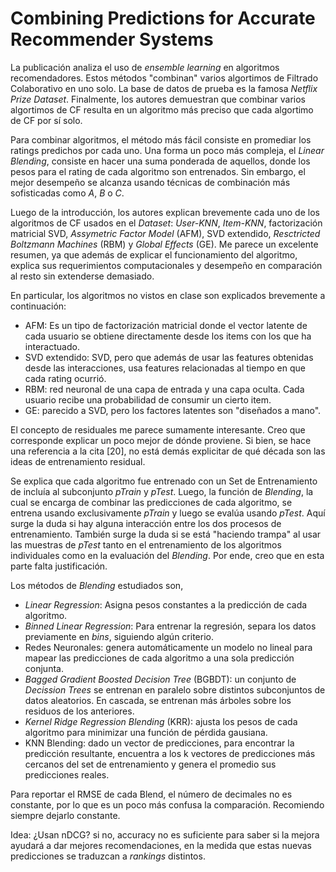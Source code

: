# Combining Predictions for Accurate Recommender Systems

La publicación analiza el uso de *ensemble learning* en algoritmos recomendadores. Estos métodos "combinan" varios algortimos de Filtrado Colaborativo en uno solo. La base de datos de prueba es la famosa *Netflix Prize Dataset*. Finalmente, los autores demuestran que combinar varios algortimos de CF resulta en un algoritmo más preciso que cada algortimo de CF por sí solo.

Para combinar algoritmos, el método más fácil consiste en promediar los ratings predichos por cada uno. Una forma un poco más compleja, el *Linear Blending*, consiste en hacer una suma ponderada de aquellos, donde los pesos para el rating de cada algoritmo son entrenados. Sin embargo, el mejor desempeño se alcanza usando técnicas de combinación más sofisticadas como *A*, *B* o *C*.

Luego de la introducción, los autores explican brevemente cada uno de los algoritmos de CF usados en el *Dataset*: *User-KNN*, *Item-KNN*, factorización matricial SVD, *Assymetric Factor Model* (AFM), SVD extendido, *Resctricted Boltzmann Machines* (RBM) y *Global Effects* (GE). Me parece un excelente resumen, ya que además de explicar el funcionamiento del algoritmo, explica sus requerimientos computacionales y desempeño en comparación al resto sin extenderse demasiado.

En particular, los algoritmos no vistos en clase son explicados brevemente a continuación:
- AFM: Es un tipo de factorización matricial donde el vector latente de cada usuario se obtiene directamente desde los items con los que ha interactuado.
- SVD extendido: SVD, pero que además de usar las features obtenidas desde las interacciones, usa features relacionadas al tiempo en que cada rating ocurrió.
- RBM: red neuronal de una capa de entrada y una capa oculta. Cada usuario recibe una probabilidad de consumir un cierto item.
- GE: parecido a SVD, pero los factores latentes son "diseñados a mano".

El concepto de residuales me parece sumamente interesante. Creo que corresponde explicar un poco mejor de dónde proviene. Si bien, se hace una referencia a la cita [20], no está demás explicitar de qué década son las ideas de entrenamiento residual.

Se explica que cada algoritmo fue entrenado con un Set de Entrenamiento de incluía al subconjunto *pTrain* y *pTest*. Luego, la función de *Blending*, la cual se encarga de combinar las predicciones de cada algoritmo, se entrena usando exclusivamente *pTrain* y luego se evalúa usando *pTest*. Aquí surge la duda si hay alguna interacción entre los dos procesos de entrenamiento. También surge la duda si se está "haciendo trampa" al usar las muestras de *pTest* tanto en el entrenamiento de los algoritmos individuales como en la evaluación del *Blending*. Por ende, creo que en esta parte falta justificación.

Los métodos de *Blending* estudiados son,
- *Linear Regression*: Asigna pesos constantes a la predicción de cada algoritmo.
- *Binned Linear Regression*: Para entrenar la regresión, separa los datos previamente en *bins*, siguiendo algún criterio.
- Redes Neuronales: genera automáticamente un modelo no lineal para mapear las predicciones de cada algoritmo a una sola predicción conjunta.
- *Bagged Gradient Boosted Decision Tree* (BGBDT): un conjunto de *Decission Trees* se entrenan en paralelo sobre distintos subconjuntos de datos aleatorios. En cascada, se entrenan más árboles sobre los residuos de los anteriores.
- *Kernel Ridge Regression Blending* (KRR): ajusta los pesos de cada algoritmo para minimizar una función de pérdida gausiana.
- KNN Blending: dado un vector de predicciones, para encontrar la predicción resultante, encuentra a los k vectores de predicciones más cercanos del set de entrenamiento y genera el promedio sus predicciones reales.

Para reportar el RMSE de cada Blend, el número de decimales no es constante, por lo que es un poco más confusa la comparación. Recomiendo siempre dejarlo constante.


Idea: ¿Usan nDCG? si no, accuracy no es suficiente para saber si la mejora ayudará a dar mejores recomendaciones, en la medida que estas nuevas predicciones se traduzcan a *rankings* distintos.
